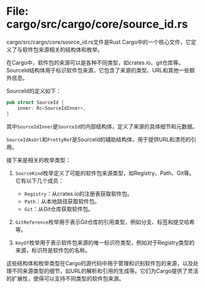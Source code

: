 # File: cargo/src/cargo/core/source_id.rs

cargo/src/cargo/core/source_id.rs文件是Rust Cargo中的一个核心文件，它定义了与软件包来源相关的结构体和枚举。

在Cargo中，软件包的来源可以是各种不同类型，如crates.io、git仓库等。SourceId结构体用于标识软件包来源，它包含了来源的类型、URL和其他一些额外信息。

SourceId的定义如下：

```rust
pub struct SourceId {
    inner: Rc<SourceIdInner>,
}
```

其中`SourceIdInner`是`SourceId`的内部结构体，定义了来源的具体细节和元数据。

`SourceIdAsUrl`和`PrettyRef`是SourceId的辅助结构体，用于提供URL和漂亮的引用。

接下来是相关的枚举类型：

1. `SourceKind`枚举定义了可能的软件包来源类型，如Registry、Path、Git等。它有以下几个成员：

   - `Registry`：从crates.io的注册表获取软件包。
   - `Path`：从本地路径获取软件包。
   - `Git`：从Git仓库获取软件包。

2. `GitReference`枚举用于表示Git仓库的引用类型，例如分支、标签和提交哈希等。

3. `KeyOf`枚举用于表示软件包来源的唯一标识符类型，例如对于Registry类型的来源，标识符是软件包的名称。

这些结构体和枚举类型在Cargo的源代码中用于管理和识别软件包的来源，以及处理不同来源类型的细节，如URL的解析和引用的生成等。它们为Cargo提供了灵活的扩展性，使得可以支持不同类型的软件包来源。

